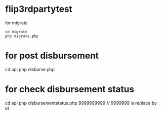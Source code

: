 # flip3rdpartytest

for migrate

```
cd migrate
php migrate.php
```

# for post disbursement
cd api
php disburse.php

# for check disbursement status
cd api
php disbursementstatus.php 9999999999
// 9999999 is replace by id

